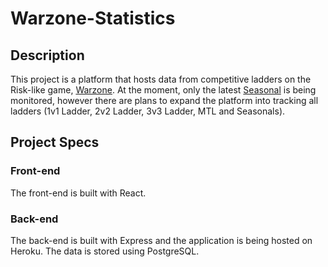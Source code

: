 # Warzone-Statistics

## Description

This project is a platform that hosts data from competitive ladders on the Risk-like game, [Warzone](https://warzone.com). At the moment, only the latest [Seasonal](https://www.warzone.com/LadderSeason?ID=4076) is being monitored, however there are plans to expand the platform into tracking all ladders (1v1 Ladder, 2v2 Ladder, 3v3 Ladder, MTL and Seasonals).

## Project Specs

### Front-end
The front-end is built with React.

### Back-end
The back-end is built with Express and the application is being hosted on Heroku. The data is stored using PostgreSQL.